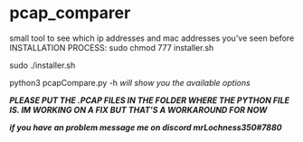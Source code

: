 # pcap_comparer
small tool to see which ip addresses and mac addresses you've seen before
INSTALLATION PROCESS:
sudo chmod 777 installer.sh

sudo ./installer.sh

python3 pcapCompare.py -h *will show you the available options*

***PLEASE PUT THE .PCAP FILES IN THE FOLDER WHERE THE PYTHON FILE IS. IM WORKING ON A FIX BUT THAT'S A WORKAROUND FOR NOW***

***if you have an problem message me on discord mrLochness350#7880***
